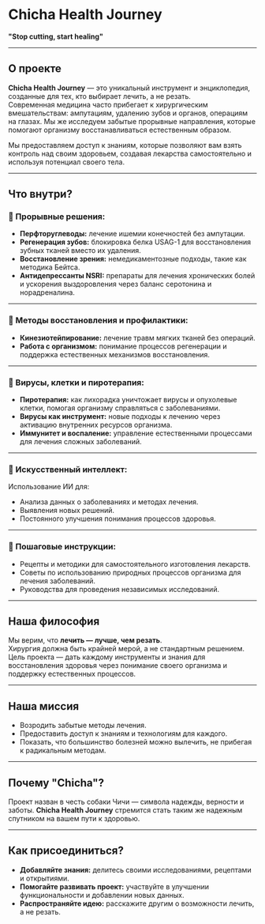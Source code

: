 # Chicha Health Journey
  
**"Stop cutting, start healing"**  

---

## О проекте  
**Chicha Health Journey** — это уникальный инструмент и энциклопедия, созданные для тех, кто выбирает лечить, а не резать.  
Современная медицина часто прибегает к хирургическим вмешательствам: ампутациям, удалению зубов и органов, операциям на глазах. Мы же исследуем забытые прорывные направления, которые помогают организму восстанавливаться естественным образом.  

Мы предоставляем доступ к знаниям, которые позволяют вам взять контроль над своим здоровьем, создавая лекарства самостоятельно и используя потенциал своего тела.  

---

## Что внутри?  

### 🔬 Прорывные решения:  
- **Перфторуглеводы:** лечение ишемии конечностей без ампутации.  
- **Регенерация зубов:** блокировка белка USAG-1 для восстановления зубных тканей вместо их удаления.  
- **Восстановление зрения:** немедикаментозные подходы, такие как методика Бейтса.  
- **Антидепрессанты NSRI:** препараты для лечения хронических болей и ускорения выздоровления через баланс серотонина и норадреналина.  

---

### 🔧 Методы восстановления и профилактики:  
- **Кинезиотейпирование:** лечение травм мягких тканей без операций.  
- **Работа с организмом:** понимание процессов регенерации и поддержка естественных механизмов восстановления.  

---

### 🦠 Вирусы, клетки и пиротерапия:  
- **Пиротерапия:** как лихорадка уничтожает вирусы и опухолевые клетки, помогая организму справляться с заболеваниями.  
- **Вирусы как инструмент:** новые подходы к лечению через активацию внутренних ресурсов организма.  
- **Иммунитет и воспаление:** управление естественными процессами для лечения сложных заболеваний.  

---

### 🧠 Искусственный интеллект:  
Использование ИИ для:  
- Анализа данных о заболеваниях и методах лечения.  
- Выявления новых решений.  
- Постоянного улучшения понимания процессов здоровья.  

---

### 📜 Пошаговые инструкции:  
- Рецепты и методики для самостоятельного изготовления лекарств.  
- Советы по использованию природных процессов организма для лечения заболеваний.  
- Руководства для проведения независимых исследований.  

---

## Наша философия  
Мы верим, что **лечить — лучше, чем резать**.  
Хирургия должна быть крайней мерой, а не стандартным решением. Цель проекта — дать каждому инструменты и знания для восстановления здоровья через понимание своего организма и поддержку естественных процессов.  

---

## Наша миссия  
- Возродить забытые методы лечения.  
- Предоставить доступ к знаниям и технологиям для каждого.  
- Показать, что большинство болезней можно вылечить, не прибегая к радикальным методам.  

---

## Почему "Chicha"?  
Проект назван в честь собаки Чичи — символа надежды, верности и заботы. **Chicha Health Journey** стремится стать таким же надежным спутником на вашем пути к здоровью.  

---

## Как присоединиться?  
- **Добавляйте знания:** делитесь своими исследованиями, рецептами и открытиями.  
- **Помогайте развивать проект:** участвуйте в улучшении функциональности и добавлении новых данных.  
- **Распространяйте идею:** расскажите другим о возможности лечить, а не резать.  
